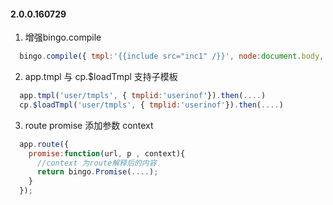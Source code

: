 #### 2.0.0.160729

1. 增强bingo.compile 

```javascript
  bingo.compile({ tmpl:'{{include src="inc1" /}}', node:document.body, ctrl:null}).then(....)
```

2. app.tmpl 与 cp.$loadTmpl 支持子模板

```javascript
  app.tmpl('user/tmpls', { tmplid:'userinof'}).then(....)
  cp.$loadTmpl('user/tmpls', { tmplid:'userinof'}).then(....)
```

3. route promise 添加参数 context

```javascript
  app.route({
	promise:function(url, p , context){
	  //context 为route解释后的内容
	  return bingo.Promise(....);
	}
  });
```

